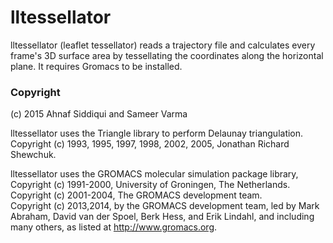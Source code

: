 # lltessellator

lltessellator (leaflet tessellator) reads a trajectory file and calculates every frame's 3D surface area by tessellating the coordinates along the horizontal plane. It requires Gromacs to be installed.

### Copyright 
(c) 2015 Ahnaf Siddiqui and Sameer Varma

lltessellator uses the Triangle library to perform Delaunay triangulation.
Copyright (c) 1993, 1995, 1997, 1998, 2002, 2005, Jonathan Richard Shewchuk.

lltessellator uses the GROMACS molecular simulation package library,  
Copyright (c) 1991-2000, University of Groningen, The Netherlands.  
Copyright (c) 2001-2004, The GROMACS development team.  
Copyright (c) 2013,2014, by the GROMACS development team, led by Mark Abraham, David van der Spoel, Berk Hess, and Erik Lindahl, and including many others, as listed at http://www.gromacs.org.